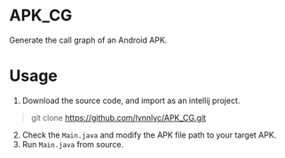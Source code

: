 # APK_CG
Generate the call graph of an Android APK.

# Usage
1. Download the source code, and import as an intellij project.

  > git clone https://github.com/lynnlyc/APK_CG.git

2. Check the `Main.java` and modify the APK file path to your target APK.
3. Run `Main.java` from source.
